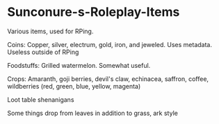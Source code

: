 # Sunconure-s-Roleplay-Items
Various items, used for RPing.

Coins: Copper, silver, electrum, gold, iron, and jeweled. Uses metadata. Useless outside of RPing

Foodstuffs: Grilled watermelon. Somewhat useful.

Crops: Amaranth, goji berries, devil's claw, echinacea, saffron, coffee, wildberries (red, green, blue, yellow, magenta)

Loot table shenanigans

Some things drop from leaves in addition to grass, ark style

